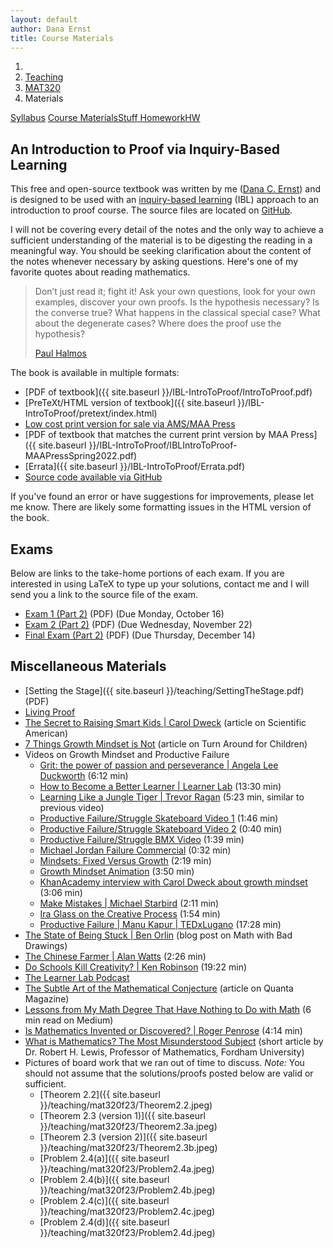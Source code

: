 ```yaml
---
layout: default
author: Dana Ernst
title: Course Materials
---
```


<ol class="breadcrumb">
  <li><a href="/"><i class="fa fa-home"></i></a></li>
  <li><a href="/teaching/">Teaching</a></li>
  <li><a href="/teaching/mat320f23">MAT320</a></li>
  <li class="active">Materials</li>
</ol>

<div class="row">
<div class="col-xs-12">
<div class="btn-group btn-group-justified">
<a class="btn btn-default btn-success" href="{{site.baseurl}}/teaching/mat320f23/syllabus/">Syllabus</a>
<a class="btn btn-default btn-primary" href="{{site.baseurl}}/teaching/mat320f23/materials/">
<span class="hidden-xs">Course Materials</span><span class="visible-xs">Stuff</span>
</a>
<a class="btn btn-default btn-warning" href="{{site.baseurl}}/teaching/mat320f23/homework/">
<span class="hidden-xs">Homework</span><span class="visible-xs">HW</span>
</a>
</div>
</div>
</div>

## An Introduction to Proof via Inquiry-Based Learning ##

This free and open-source textbook was written by me ([Dana C. Ernst](http://danaernst.com)) and is designed to be used with an [inquiry-based learning]({{site.baseurl}}/resources/inquiry-based-learning/) (IBL) approach to an introduction to proof course. The source files are located on [GitHub](https://github.com/dcernst/IBL-IntroToProof).

I will not be covering every detail of the notes and the only way to achieve a sufficient understanding of the material is to be digesting the reading in a meaningful way.  You should be seeking clarification about the content of the notes whenever necessary by asking questions.  Here's one of my favorite quotes about reading mathematics.

<blockquote>
  <p>Don’t just read it; fight it! Ask your own questions, look for your own examples, discover your own proofs. Is the hypothesis necessary? Is the converse true? What happens in the classical special case? What about the degenerate cases? Where does the proof use the hypothesis?</p>
  <footer><a href="http://en.wikipedia.org/wiki/Paul_Halmos">Paul Halmos</a></footer>
</blockquote>

The book is available in multiple formats:

- [PDF of textbook]({{ site.baseurl }}/IBL-IntroToProof/IntroToProof.pdf)
- [PreTeXt/HTML version of textbook]({{ site.baseurl }}/IBL-IntroToProof/pretext/index.html)
- [Low cost print version for sale via AMS/MAA Press](https://bookstore.ams.org/text-73/)
- [PDF of textbook that matches the current print version by MAA Press]({{ site.baseurl }}/IBL-IntroToProof/IBLIntroToProof-MAAPressSpring2022.pdf)
- [Errata]({{ site.baseurl }}/IBL-IntroToProof/Errata.pdf)
- [Source code available via GitHub](https://github.com/dcernst/IBL-IntroToProof)

If you've found an error or have suggestions for improvements, please let me know.  There are likely some formatting issues in the HTML version of the book.

## Exams
Below are links to the take-home portions of each exam. If you are interested in using LaTeX to type up your solutions, contact me and I will send you a link to the source file of the exam.

- [Exam 1 (Part 2)]({{site.baseurl}}/teaching/mat320f23/320Exam1-Part2.pdf) (PDF) (Due Monday, October 16)
- [Exam 2 (Part 2)]({{site.baseurl}}/teaching/mat320f23/320Exam2-Part2.pdf) (PDF) (Due Wednesday, November 22)
- [Final Exam (Part 2)]({{site.baseurl}}/teaching/mat320f23/320ExamFinal-Part2.pdf) (PDF) (Due Thursday, December 14)

## Miscellaneous Materials ##
- [Setting the Stage]({{ site.baseurl }}/teaching/SettingTheStage.pdf) (PDF)
- [Living Proof]({{site.baseurl}}/teaching/LivingProof.pdf)
- [The Secret to Raising Smart Kids &#124; Carol Dweck](https://www.scientificamerican.com/article/the-secret-to-raising-smart-kids1/) (article on Scientific American)
- [7 Things Growth Mindset is Not](https://www.turnaroundusa.org/7-things-growth-mindset-is-not/) (article on Turn Around for Children)
- Videos on Growth Mindset and Productive Failure
    - [Grit: the power of passion and perseverance &#124; Angela Lee Duckworth](https://www.youtube.com/watch?v=H14bBuluwB8) (6:12 min)
    - [How to Become a Better Learner &#124; Learner Lab](https://thelearnerlab.com/portfolio/learning-like-a-jungle-tiger/) (13:30 min)
    - [Learning Like a Jungle Tiger &#124; Trevor Ragan](https://www.youtube.com/watch?v=muoVtDjjonM&feature=youtu.be) (5:23 min, similar to previous video)
    - [Productive Failure/Struggle Skateboard Video 1](https://www.youtube.com/watch?time_continue=98&v=1QSocgE3yFY) (1:46 min)
    - [Productive Failure/Struggle Skateboard Video 2](https://www.instagram.com/p/BzKyyLchuve/) (0:40 min)
    - [Productive Failure/Struggle BMX Video](https://www.youtube.com/watch?v=9brnDOVJWnw) (1:39 min)
    - [Michael Jordan Failure Commercial](https://www.youtube.com/watch?v=JA7G7AV-LT8) (0:32 min)
    - [Mindsets: Fixed Versus Growth](https://www.youtube.com/watch?v=M1CHPnZfFmU) (2:19 min)
    - [Growth Mindset Animation](https://www.youtube.com/watch?v=-_oqghnxBmY) (3:50 min)
    - [KhanAcademy interview with Carol Dweck about growth mindset](https://www.youtube.com/watch?time_continue=1&v=wh0OS4MrN3E) (3:06 min)
    - [Make Mistakes &#124; Michael Starbird](https://www.youtube.com/watch?v=2yYQ-1X2ocU) (2:11 min)
    - [Ira Glass on the Creative Process](https://www.youtube.com/watch?v=PbC4gqZGPSY&feature=youtu.be) (1:54 min)
    - [Productive Failure &#124; Manu Kapur &#124; TEDxLugano](https://www.youtube.com/watch?feature=youtu.be&v=VOKJmg34wME&app=desktop) (17:28 min)
- [The State of Being Stuck &#124; Ben Orlin](https://mathwithbaddrawings.com/2017/09/20/the-state-of-being-stuck/) (blog post on Math with Bad Drawings)
- [The Chinese Farmer &#124; Alan Watts](https://www.youtube.com/watch?feature=share&v=eJShr4VdvxQ&app=desktop) (2:26 min)
- [Do Schools Kill Creativity? &#124; Ken Robinson](https://www.ted.com/talks/ken_robinson_says_schools_kill_creativity?language=en) (19:22 min)
- [The Learner Lab Podcast](https://thelearnerlab.com/podcast/)
- [The Subtle Art of the Mathematical Conjecture](https://www.quantamagazine.org/the-subtle-art-of-the-mathematical-conjecture-20190507/) (article on Quanta Magazine)
- [Lessons from My Math Degree That Have Nothing to Do with Math](https://medium.com/s/story/6-life-lessons-from-my-math-degree-that-have-nothing-to-do-with-math-d38aba90edfe) (6 min read on Medium)
- [Is Mathematics Invented or Discovered? &#124; Roger Penrose](https://www.youtube.com/watch?v=TKlPj_qGIt8) (4:14 min)
- [What is Mathematics? The Most Misunderstood Subject](http://pi.math.cornell.edu/~noonan/writing/inclass1.pdf) (short article by Dr. Robert H. Lewis, Professor of Mathematics, Fordham University)
- Pictures of board work that we ran out of time to discuss. *Note:* You should not assume that the solutions/proofs posted below are valid or sufficient.
    - [Theorem 2.2]({{ site.baseurl }}/teaching/mat320f23/Theorem2.2.jpeg)
    - [Theorem 2.3 (version 1)]({{ site.baseurl }}/teaching/mat320f23/Theorem2.3a.jpeg)
    - [Theorem 2.3 (version 2)]({{ site.baseurl }}/teaching/mat320f23/Theorem2.3b.jpeg)
    - [Problem 2.4(a)]({{ site.baseurl }}/teaching/mat320f23/Problem2.4a.jpeg)
    - [Problem 2.4(b)]({{ site.baseurl }}/teaching/mat320f23/Problem2.4b.jpeg)
    - [Problem 2.4(c)]({{ site.baseurl }}/teaching/mat320f23/Problem2.4c.jpeg)
    - [Problem 2.4(d)]({{ site.baseurl }}/teaching/mat320f23/Problem2.4d.jpeg)